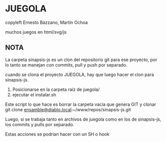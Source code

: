 JUEGOLA
=======

copyleft Ernesto Bazzano, Martín Ochoa

muchos juegos en html/svg/js


NOTA
----

La carpeta sinapsis-js es un clon del repositorio git para ese proyecto, por lo tanto se manejan con commits, pull y push por separado.

cuando se clona el proyecto JUEGOLA, hay que luego hacer el clon para sinapsis-js.

1) Posicionarse en la carpeta raíz de juegola/
2) ejecutar el instalar.sh

Este script lo que hace es borrar la carpeta vacía que genera GIT y clonar git clone ensamble@diablo.local:~/www/repos/sinapsis-js.git

Luego, si se trabaja tanto en archivos de juegola como en los de sinapsis-js, los commits y pulls por separado.

Estas acciones se podrían hacer con un SH o hook
